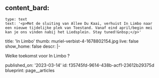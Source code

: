 content_bard:
  -
    type: text
    text: '<p>Met de sluiting van Allee Du Kaai, verhuist In Limbo naar een nieuwe tijdelijke plek van Toestand. Vanaf eind april/begin mei kan je ons vinden nabij het Liedsplein. Stay tuned!&nbsp;</p>'
title: 'In Limbo'
thumb: muriel-verbist-4-1678802154.jpg
live: false
show_home: false
descr: |-
  <p>Welke toekomst voor In Limbo ?
  </p>
published_on: '2023-03-14'
id: f35745fd-9614-438b-acf1-23612b29375d
blueprint: page__articles

